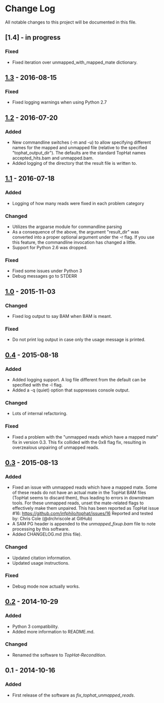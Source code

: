 # Change Log
All notable changes to this project will be documented in this file.

## [1.4] - in progress
### Fixed
- Fixed iteration over unmapped_with_mapped_mate dictionary.

## [1.3] - 2016-08-15
### Fixed
- Fixed logging warnings when using Python 2.7

## [1.2] - 2016-07-20
### Added
- New commandline switches (-m and -u) to allow specifying different
  names for the mapped and unmapped file (relative to the specified
  "tophat_output_dir").  The defaults are the standard TopHat names
  accepted_hits.bam and unmapped.bam.
- Added logging of the directory that the result file is written to.

## [1.1] - 2016-07-18
### Added
- Logging of how many reads were fixed in each problem category

### Changed
- Utilizes the argparse module for commandline parsing
- As a consequence of the above, the argument "result_dir" was converted
  into a proper optional argument under the -r flag.  If you use this
  feature, the commandline invocation has changed a little.
- Support for Python 2.6 was dropped.

### Fixed
- Fixed some issues under Python 3
- Debug messages go to STDERR

## [1.0] - 2015-11-03
### Changed
- Fixed log output to say BAM when BAM is meant.

### Fixed
- Do not print log output in case only the usage message is printed.

## [0.4] - 2015-08-18
### Added
- Added logging support.  A log file different from the default can be
  specified with the -l flag.
- Added a -q (quiet) option that suppresses console output.

### Changed
- Lots of internal refactoring.

### Fixed
- Fixed a problem with the "unmapped reads which have a mapped mate" fix in
  version 0.3.  This fix collided with the 0x8 flag fix, resulting in overzealous
  unpairing of unmapped reads.

## [0.3] - 2015-08-13
### Added
- Fixed an issue with unmapped reads which have a mapped mate.  Some of these reads
  do not have an actual mate in the TopHat BAM files (TopHat seems to discard them),
  thus leading to errors in downstream tools.  For these unmapped reads, unset the
  mate-related flags to effectively make them unpaired.
  This has been reported as TopHat issue #16: https://github.com/infphilo/tophat/issues/16
  Reported and tested by: Chris Cole (@drchriscole at GitHub)
- A SAM PG header is appended to the *unmapped_fixup.bam* file to note processing by this software.
- Added CHANGELOG.md (this file).

### Changed
- Updated citation information.
- Updated usage instructions.

### Fixed
- Debug mode now actually works.

## [0.2] - 2014-10-29
### Added
- Python 3 compatibility.
- Added more information to README.md.

### Changed
- Renamed the software to *TopHat-Recondition*.

## 0.1 - 2014-10-16
### Added
- First release of the software as *fix_tophat_unmapped_reads*.

[unreleased]: https://github.com/cbrueffer/tophat-recondition/compare/v1.3...HEAD
[1.3]: https://github.com/cbrueffer/tophat-recondition/compare/v1.2...v1.3
[1.2]: https://github.com/cbrueffer/tophat-recondition/compare/v1.1...v1.2
[1.1]: https://github.com/cbrueffer/tophat-recondition/compare/v1.0...v1.1
[1.0]: https://github.com/cbrueffer/tophat-recondition/compare/v0.4...v1.0
[0.4]: https://github.com/cbrueffer/tophat-recondition/compare/v0.3...v0.4
[0.3]: https://github.com/cbrueffer/tophat-recondition/compare/v0.2...v0.3
[0.2]: https://github.com/cbrueffer/tophat-recondition/compare/v0.1...v0.2

